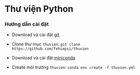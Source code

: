 # Thư viện Python

### Hướng dẫn cài đặt

+ Download và cài đặt [git](https://git-scm.com/)

+ Clone thư mục `thuvien`: `git clone https://github.com/fehiepsi/thuvien`

+ Download và cài đặt [miniconda](https://conda.io/miniconda.html)

+ Create môi trường `thuvien`: `conda env create -f thuvien.yml`
